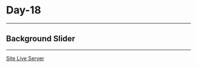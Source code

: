 # Day-18

---

## Background Slider

---

[Site Live Server](https://krantos-dev.github.io/Day-18---Background-Slider/)


